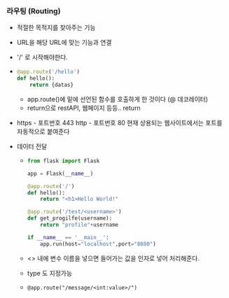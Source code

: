### 라우팅 (Routing)

* 적절한 목적지를 찾아주는 기능

* URL을 해당 URL에 맞는 기능과 연결

* '/' 로 시작해야한다.

* ```python
  @app.route('/hello')
  def hello():
      return {datas}
  ```

  * app.route()에 밑에 선언된 함수를 호출하게 한 것이다 (@ 데코레이터)
  * return으로 restAPI, 웹페이지 등등.. return

* https - 포트번호 443
  http - 포트번호 80
  현재 상용되는 웹사이트에서는 포트를 자동적으로 붙여준다

* 데이터 전달

  * ```python
    from flask import Flask
    
    app = Flask(__name__)
    
    @app.route('/')
    def hello():
        return "<h1>Hello World!"
    
    @app.route('/test/<username>')
    def get_progilfe(username):
        return "profile"+username
    
    if __name__ == '__main__':
        app.run(host="localhost",port="8080")
    ```

  * <> 내에 변수 이름을 넣으면 들어가는 값을 인자로 넣어 처리해준다.

  * type 도 지정가능

  * `@app.route("/message/<int:value>/")`